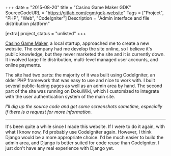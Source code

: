 +++
date = "2015-08-20"
title = "Casino Game Maker GDK"
SourceCodeURL = "https://gitlab.com/cgm/gdk-website"
Tags = ["Project", "PHP", "Web", "CodeIgniter"]
Description = "Admin interface and file distribution platform"

[extra]
project_status = "unlisted"
+++

[Casino Game Maker](http://www.casinogamemaker.com/), a local startup, approached me to create a new website. The company had me develop the site online, so I believe it's public knowledge, but they never marketed the site and it is currently down. It involved large file distribution, multi-level managed user accounts, and online payments.

The site had two parts: the majority of it was built using CodeIgniter, an older PHP framework that was easy to use and nice to work with. I built several public-facing pages as well as an admin area by hand. The second part of the site was running on DokuWiki, which I customized to integrate with the user authentication system of the main site.

*I'll dig up the source code and get some screenshots sometime, especially if there is a request for more information.*

----

It's been quite a while since I made this website. If I were to do it again, with what I know now, I'd probably use CodeIgniter again. However, I think Django would be a more appropriate choice. I'd be much easier to build the admin area, and Django is better suited for code reuse than CodeIgniter. I just don't have any real experience with Django yet.
